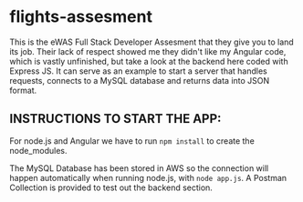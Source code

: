 # flights-assesment

This is the eWAS Full Stack Developer Assesment that they give you to land its job. 
Their lack of respect showed me they didn't like my Angular code, which is vastly unfinished, but take a look at the backend here coded with Express JS. It can serve as an example to start a server that handles requests, connects to a MySQL database and returns data into JSON format. 


## INSTRUCTIONS TO START THE APP:

For node.js and Angular we have to run `npm install` to create the node_modules. 

The MySQL Database has been stored in AWS so the connection will happen automatically when running node.js, with `node app.js`.
A Postman Collection is provided to test out the backend section.
